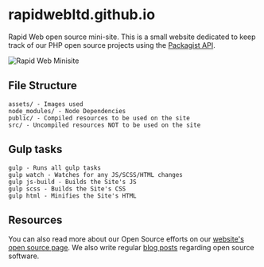 # rapidwebltd.github.io
Rapid Web open source mini-site. This is a small website dedicated to keep track of our PHP open source projects using the [Packagist API](https://packagist.org/apidoc).

![Rapid Web Minisite](http://res.cloudinary.com/rapid-web/image/upload/c_crop,w_1200/v1520242060/rapid-web-open-source.png)

## File Structure
```
assets/ - Images used
node_modules/ - Node Dependencies
public/ - Compiled resources to be used on the site
src/ - Uncompiled resources NOT to be used on the site
```

## Gulp tasks
```
gulp - Runs all gulp tasks
gulp watch - Watches for any JS/SCSS/HTML changes
gulp js-build - Builds the Site's JS
gulp scss - Builds the Site's CSS
gulp html - Minifies the Site's HTML
```

## Resources
You can also read more about our Open Source efforts on our [website's open source page](https://rapidweb.biz/open-source-software/). We also write regular [blog posts](https://rapidweb.biz/news/category/open-source-software/) regarding open source software.
